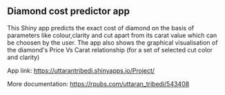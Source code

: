 ## Diamond cost predictor app

This Shiny app predicts the exact cost of diamond on the basis of parameters like colour,clarity and cut apart from its carat value which can be choosen by the user. 
The app also shows the graphical visualisation of the diamond's Price Vs Carat relationship (for a set of selected cut color and clarity)

App link: https://uttarantribedi.shinyapps.io/Project/

More documentation: https://rpubs.com/uttaran_tribedi/543408
